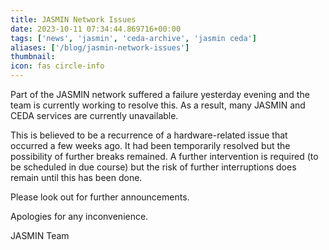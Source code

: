```yaml
---
title: JASMIN Network Issues
date: 2023-10-11 07:34:44.869716+00:00
tags: ['news', 'jasmin', 'ceda-archive', 'jasmin ceda']
aliases: ['/blog/jasmin-network-issues']
thumbnail: 
icon: fas circle-info
---
```


Part of the JASMIN network suffered a failure yesterday evening and the team is currently working to resolve this. As a result, many JASMIN and CEDA services are currently unavailable.


This is believed to be a recurrence of a hardware-related issue that occurred a few weeks ago. It had been temporarily resolved but the possibility of further breaks remained. A further intervention is required (to be scheduled in due course) but the risk of further interruptions does remain until this has been done.


Please look out for further announcements.


Apologies for any inconvenience. 


JASMIN Team



